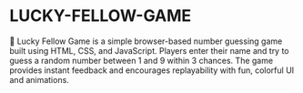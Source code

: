 # LUCKY-FELLOW-GAME
🎲 Lucky Fellow Game is a simple browser-based number guessing game built using HTML, CSS, and JavaScript. Players enter their name and try to guess a random number between 1 and 9 within 3 chances. The game provides instant feedback and encourages replayability with fun, colorful UI and animations.
